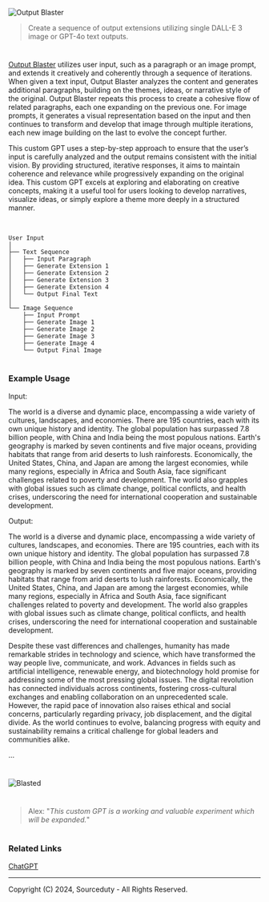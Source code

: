 ![Output Blaster](https://github.com/user-attachments/assets/12cabec1-6626-4383-aad2-3bf2d0140e1c)

> Create a sequence of output extensions utilizing single DALL-E 3 image or GPT-4o text outputs.

#

[Output Blaster](https://chatgpt.com/g/g-vxjg4ZtwX-output-blaster) utilizes user input, such as a paragraph or an image prompt, and extends it creatively and coherently through a sequence of iterations. When given a text input, Output Blaster analyzes the content and generates additional paragraphs, building on the themes, ideas, or narrative style of the original. Output Blaster repeats this process to create a cohesive flow of related paragraphs, each one expanding on the previous one. For image prompts, it generates a visual representation based on the input and then continues to transform and develop that image through multiple iterations, each new image building on the last to evolve the concept further.

This custom GPT uses a step-by-step approach to ensure that the user’s input is carefully analyzed and the output remains consistent with the initial vision. By providing structured, iterative responses, it aims to maintain coherence and relevance while progressively expanding on the original idea. This custom GPT excels at exploring and elaborating on creative concepts, making it a useful tool for users looking to develop narratives, visualize ideas, or simply explore a theme more deeply in a structured manner.

<br>

```
User Input
│
├── Text Sequence
│   ├── Input Paragraph
│   ├── Generate Extension 1
│   ├── Generate Extension 2
│   ├── Generate Extension 3
│   ├── Generate Extension 4
│   └── Output Final Text
│
└── Image Sequence
    ├── Input Prompt
    ├── Generate Image 1
    ├── Generate Image 2
    ├── Generate Image 3
    ├── Generate Image 4
    └── Output Final Image
```

#
### Example Usage

Input:

The world is a diverse and dynamic place, encompassing a wide variety of cultures, landscapes, and economies. There are 195 countries, each with its own unique history and identity. The global population has surpassed 7.8 billion people, with China and India being the most populous nations. Earth's geography is marked by seven continents and five major oceans, providing habitats that range from arid deserts to lush rainforests. Economically, the United States, China, and Japan are among the largest economies, while many regions, especially in Africa and South Asia, face significant challenges related to poverty and development. The world also grapples with global issues such as climate change, political conflicts, and health crises, underscoring the need for international cooperation and sustainable development.

Output:

The world is a diverse and dynamic place, encompassing a wide variety of cultures, landscapes, and economies. There are 195 countries, each with its own unique history and identity. The global population has surpassed 7.8 billion people, with China and India being the most populous nations. Earth's geography is marked by seven continents and five major oceans, providing habitats that range from arid deserts to lush rainforests. Economically, the United States, China, and Japan are among the largest economies, while many regions, especially in Africa and South Asia, face significant challenges related to poverty and development. The world also grapples with global issues such as climate change, political conflicts, and health crises, underscoring the need for international cooperation and sustainable development.

Despite these vast differences and challenges, humanity has made remarkable strides in technology and science, which have transformed the way people live, communicate, and work. Advances in fields such as artificial intelligence, renewable energy, and biotechnology hold promise for addressing some of the most pressing global issues. The digital revolution has connected individuals across continents, fostering cross-cultural exchanges and enabling collaboration on an unprecedented scale. However, the rapid pace of innovation also raises ethical and social concerns, particularly regarding privacy, job displacement, and the digital divide. As the world continues to evolve, balancing progress with equity and sustainability remains a critical challenge for global leaders and communities alike.

...

#

![Blasted](https://github.com/user-attachments/assets/8dfbd3ab-3018-4238-a0ab-b5b6bd1b972e)

#

> Alex: "*This custom GPT is a working and valuable experiment which will be expanded.*"

#
### Related Links

[ChatGPT](https://github.com/sourceduty/ChatGPT)

***
Copyright (C) 2024, Sourceduty - All Rights Reserved.
